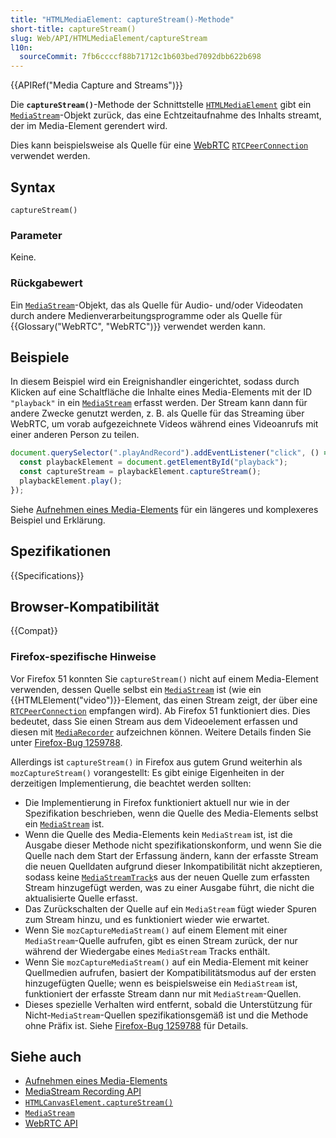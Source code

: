 ```yaml
---
title: "HTMLMediaElement: captureStream()-Methode"
short-title: captureStream()
slug: Web/API/HTMLMediaElement/captureStream
l10n:
  sourceCommit: 7fb6ccccf88b71712c1b603bed7092dbb622b698
---
```


{{APIRef("Media Capture and Streams")}}

Die **`captureStream()`**-Methode der Schnittstelle [`HTMLMediaElement`](/de/docs/Web/API/HTMLMediaElement) gibt ein [`MediaStream`](/de/docs/Web/API/MediaStream)-Objekt zurück, das eine Echtzeitaufnahme des Inhalts streamt, der im Media-Element gerendert wird.

Dies kann beispielsweise als Quelle für eine [WebRTC](/de/docs/Web/API/WebRTC_API) [`RTCPeerConnection`](/de/docs/Web/API/RTCPeerConnection) verwendet werden.

## Syntax

```js-nolint
captureStream()
```

### Parameter

Keine.

### Rückgabewert

Ein [`MediaStream`](/de/docs/Web/API/MediaStream)-Objekt, das als Quelle für Audio- und/oder Videodaten durch andere Medienverarbeitungsprogramme oder als Quelle für {{Glossary("WebRTC", "WebRTC")}} verwendet werden kann.

## Beispiele

In diesem Beispiel wird ein Ereignishandler eingerichtet, sodass durch Klicken auf eine Schaltfläche die Inhalte eines Media-Elements mit der ID `"playback"` in ein [`MediaStream`](/de/docs/Web/API/MediaStream) erfasst werden. Der Stream kann dann für andere Zwecke genutzt werden, z. B. als Quelle für das Streaming über WebRTC, um vorab aufgezeichnete Videos während eines Videoanrufs mit einer anderen Person zu teilen.

```js
document.querySelector(".playAndRecord").addEventListener("click", () => {
  const playbackElement = document.getElementById("playback");
  const captureStream = playbackElement.captureStream();
  playbackElement.play();
});
```

Siehe [Aufnehmen eines Media-Elements](/de/docs/Web/API/MediaStream_Recording_API/Recording_a_media_element) für ein längeres und komplexeres Beispiel und Erklärung.

## Spezifikationen

{{Specifications}}

## Browser-Kompatibilität

{{Compat}}

### Firefox-spezifische Hinweise

Vor Firefox 51 konnten Sie `captureStream()` nicht auf einem Media-Element verwenden, dessen Quelle selbst ein [`MediaStream`](/de/docs/Web/API/MediaStream) ist (wie ein {{HTMLElement("video")}}-Element, das einen Stream zeigt, der über eine [`RTCPeerConnection`](/de/docs/Web/API/RTCPeerConnection) empfangen wird). Ab Firefox 51 funktioniert dies. Dies bedeutet, dass Sie einen Stream aus dem Videoelement erfassen und diesen mit [`MediaRecorder`](/de/docs/Web/API/MediaRecorder) aufzeichnen können. Weitere Details finden Sie unter [Firefox-Bug 1259788](https://bugzil.la/1259788).

Allerdings ist `captureStream()` in Firefox aus gutem Grund weiterhin als `mozCaptureStream()` vorangestellt: Es gibt einige Eigenheiten in der derzeitigen Implementierung, die beachtet werden sollten:

- Die Implementierung in Firefox funktioniert aktuell nur wie in der Spezifikation beschrieben, wenn die Quelle des Media-Elements selbst ein [`MediaStream`](/de/docs/Web/API/MediaStream) ist.
- Wenn die Quelle des Media-Elements kein `MediaStream` ist, ist die Ausgabe dieser Methode nicht spezifikationskonform, und wenn Sie die Quelle nach dem Start der Erfassung ändern, kann der erfasste Stream die neuen Quelldaten aufgrund dieser Inkompatibilität nicht akzeptieren, sodass keine [`MediaStreamTrack`](/de/docs/Web/API/MediaStreamTrack)s aus der neuen Quelle zum erfassten Stream hinzugefügt werden, was zu einer Ausgabe führt, die nicht die aktualisierte Quelle erfasst.
- Das Zurückschalten der Quelle auf ein `MediaStream` fügt wieder Spuren zum Stream hinzu, und es funktioniert wieder wie erwartet.
- Wenn Sie `mozCaptureMediaStream()` auf einem Element mit einer `MediaStream`-Quelle aufrufen, gibt es einen Stream zurück, der nur während der Wiedergabe eines `MediaStream` Tracks enthält.
- Wenn Sie `mozCaptureMediaStream()` auf ein Media-Element mit keiner Quellmedien aufrufen, basiert der Kompatibilitätsmodus auf der ersten hinzugefügten Quelle; wenn es beispielsweise ein `MediaStream` ist, funktioniert der erfasste Stream dann nur mit `MediaStream`-Quellen.
- Dieses spezielle Verhalten wird entfernt, sobald die Unterstützung für Nicht-`MediaStream`-Quellen spezifikationsgemäß ist und die Methode ohne Präfix ist. Siehe [Firefox-Bug 1259788](https://bugzil.la/1259788) für Details.

## Siehe auch

- [Aufnehmen eines Media-Elements](/de/docs/Web/API/MediaStream_Recording_API/Recording_a_media_element)
- [MediaStream Recording API](/de/docs/Web/API/MediaStream_Recording_API)
- [`HTMLCanvasElement.captureStream()`](/de/docs/Web/API/HTMLCanvasElement/captureStream)
- [`MediaStream`](/de/docs/Web/API/MediaStream)
- [WebRTC API](/de/docs/Web/API/WebRTC_API)
